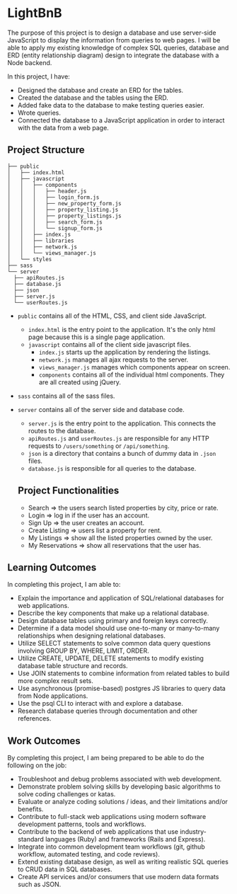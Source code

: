 # LightBnB

The purpose of this project is to design a database and use server-side JavaScript to display the information from queries to web pages. I will be able to apply my existing knowledge of complex SQL queries, database and ERD (entity relationship diagram) design to integrate the database with a Node backend.

In this project, I have:

* Designed the database and create an ERD for the tables.
* Created the database and the tables using the ERD.
* Added fake data to the database to make testing queries easier.
* Wrote queries.
* Connected the database to a JavaScript application in order to interact with the data from a web page.

## Project Structure

```
├── public
│   ├── index.html
│   ├── javascript
│   │   ├── components 
│   │   │   ├── header.js
│   │   │   ├── login_form.js
│   │   │   ├── new_property_form.js
│   │   │   ├── property_listing.js
│   │   │   ├── property_listings.js
│   │   │   ├── search_form.js
│   │   │   └── signup_form.js
│   │   ├── index.js
│   │   ├── libraries
│   │   ├── network.js
│   │   └── views_manager.js
│   └── styles
├── sass
└── server
  ├── apiRoutes.js
  ├── database.js
  ├── json
  ├── server.js
  └── userRoutes.js
```

* `public` contains all of the HTML, CSS, and client side JavaScript. 
  * `index.html` is the entry point to the application. It's the only html page because this is a single page application.
  * `javascript` contains all of the client side javascript files.
    * `index.js` starts up the application by rendering the listings.
    * `network.js` manages all ajax requests to the server.
    * `views_manager.js` manages which components appear on screen.
    * `components` contains all of the individual html components. They are all created using jQuery.
* `sass` contains all of the sass files. 
* `server` contains all of the server side and database code.
  * `server.js` is the entry point to the application. This connects the routes to the database.
  * `apiRoutes.js` and `userRoutes.js` are responsible for any HTTP requests to `/users/something` or `/api/something`. 
  * `json` is a directory that contains a bunch of dummy data in `.json` files.
  * `database.js` is responsible for all queries to the database. 

  ## Project Functionalities

  * Search => the users search listed properties by city, price or rate.
  * Login => log in if the user has an account.
  * Sign Up => the user creates an account.
  * Create Listing => users list a property for rent.
  * My Listings => show all the listed properties owned by the user.
  * My Reservations => show all reservations that the user has. 
 

## Learning Outcomes
In completing this project, I am able to:

* Explain the importance and application of SQL/relational databases for web applications.
* Describe the key components that make up a relational database.
* Design database tables using primary and foreign keys correctly.
* Determine if a data model should use one-to-many or many-to-many relationships when designing relational databases.
* Utilize SELECT statements to solve common data query questions involving GROUP BY, WHERE, LIMIT, ORDER.
* Utilize CREATE, UPDATE, DELETE statements to modify existing database table structure and records.
* Use JOIN statements to combine information from related tables to build more complex result sets.
* Use asynchronous (promise-based) postgres JS libraries to query data from Node applications.
* Use the psql CLI to interact with and explore a database.
* Research database queries through documentation and other references.

## Work Outcomes
By completing this project, I am being prepared to be able to do the following on the job:

* Troubleshoot and debug problems associated with web development.
* Demonstrate problem solving skills by developing basic algorithms to solve coding challenges or katas.
* Evaluate or analyze coding solutions / ideas, and their limitations and/or benefits.
* Contribute to full-stack web applications using modern software development patterns, tools and workflows.
* Contribute to the backend of web applications that use industry-standard languages (Ruby) and frameworks (Rails and Express).
* Integrate into common development team workflows (git, github workflow, automated testing, and code reviews).
* Extend existing database design, as well as writing realistic SQL queries to CRUD data in SQL databases.
* Create API services and/or consumers that use modern data formats such as JSON.